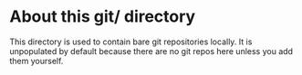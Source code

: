 # About this git/ directory

This directory is used to contain bare git repositories locally. It is unpopulated by default because there are no git repos here unless you add them yourself.
